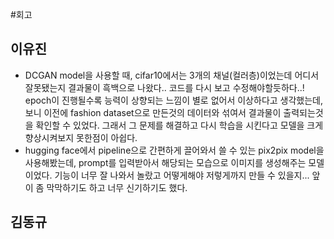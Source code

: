 #회고  

## 이유진  
- DCGAN model을 사용할 때, cifar10에서는 3개의 채널(컬러층)이었는데 어디서 잘못됐는지 결과물이 흑백으로 나왔다.. 코드를 다시 보고 수정해야할듯하다..! epoch이 진행될수록 능력이 상향되는 느낌이 별로 없어서 이상하다고 생각했는데, 보니 이전에 fashion dataset으로 만든것의 데이터와 섞여서 결과물이 출력되는것을 확인할 수 있었다. 그래서 그 문제를 해결하고 다시 학습을 시킨다고 모델을 크게 향상시켜보지 못한점이 아쉽다.
- hugging face에서 pipeline으로 간편하게 끌어와서 쓸 수 있는 pix2pix model을 사용해봤는데, prompt를 입력받아서 해당되는 모습으로 이미지를 생성해주는 모델이었다. 기능이 너무 잘 나와서 놀랐고 어떻게해야 저렇게까지 만들 수 있을지... 앞이 좀 막막하기도 하고 너무 신기하기도 했다.

## 김동규  
